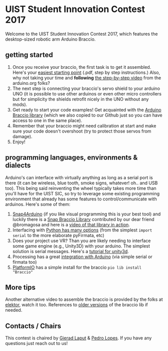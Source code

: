 # UIST Student Innovation Contest 2017 
Welcome to the UIST Student Innovation Contest 2017, which features the desktop-sized robotic arm Arduino Braccio. 

## getting started

1. Once you receive your braccio, the first task is to get it assembled. Here's your [easiest starting point](assemble-instructions/Braccio_Quick_Start_Guide.pdf) (.pdf, step by step instructions.) Also, why not taking your time and **following** [the step-by-step video](https://www.youtube.com/watch?v=Lwb2ppat_bs) from the arduino.org folks? 
2. The next step is connecting your braccio's servo shield to your arduino UNO (it is possible to use other arduinos or even other micro controllers but for simplicity the shields retrofit nicely in the UNO without any mods). 
3. Get ready to start your code examples! Get acquainted with the [Arduino Braccio library](https://github.com/arduino-libraries/Braccio.git) (which we also copied to our Github just so you can have access to one in the same place). 
4. Remember that your braccio might need calibration at start and make sure your code doesn't overshoot (try to protect those servos from damage). 
5. Enjoy!


## programming languages, environments & dialects

Arduino's can interface with virtually anything as long as a serial port is there (it can be wireless, blue tooth, smoke signs, whatever! oh.. and USB too). This being said reinventing the wheel typically takes more time than you'll have for the UIST SIC, so try to leverage some existing programming environment that already has some features to control/communicate with arduinos. Here's some of them:

1. [Snap4Arduino](http://www.snap4arduino.org/) (if you like visual programming this is your best tool) and luckily there is a [Snap Braccio Library](https://github.com/bromagosa/Snap4Arduino/tree/master/src/libraries) contributed by our dear friend @bromagosa and here is a [video of that library in action](https://www.youtube.com/watch?v=KKZco88P9X0). 
2. Interfacing with [Python has many options](http://playground.arduino.cc/Interfacing/Python) (from the simplest ``import serial`` to the more elaborate pyFirmata, etc)
3. Does your project use VR? Than you are likely needing to interface some game engine (e.g., Unity3D) with your arduino. The simplest solution is serial messages. Here's a [tutorial for unity3d](http://www.alanzucconi.com/2015/10/07/how-to-integrate-arduino-with-unity/). 
4. Processing has a great [integration with Arduino](http://playground.arduino.cc/Interfacing/Processing) (via simple serial or firmata too)
5. [PlatformIO](http://platformio.org/lib/show/1252/Braccio) has a simple install for the braccio ``pio lib install "Braccio"`` 

## More tips
Another alternative video to assemble the braccio is provided by the folks at [elektor](https://www.youtube.com/watch?v=5VkjJXm6bx8), watch it too. 
References to [older versions](http://platformio.org/lib/show/1252/Braccio) of the braccio lib if needed.


## Contacts / Chairs
This contest is chaired by [Gierad Laput](http://www.gierad.com/) & [Pedro Lopes](http://plopes.org/). If you have any questions just reach out to us!
